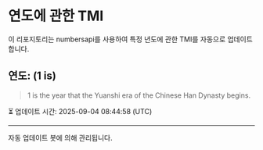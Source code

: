 
# 연도에 관한 TMI

이 리포지토리는 numbersapi를 사용하여 특정 년도에 관한 TMI를 자동으로 업데이트합니다.

## 연도: (1 is)
> 1 is the year that the Yuanshi era of the Chinese Han Dynasty begins.

⏳ 업데이트 시간: 2025-09-04 08:44:58 (UTC)

---
자동 업데이트 봇에 의해 관리됩니다.
